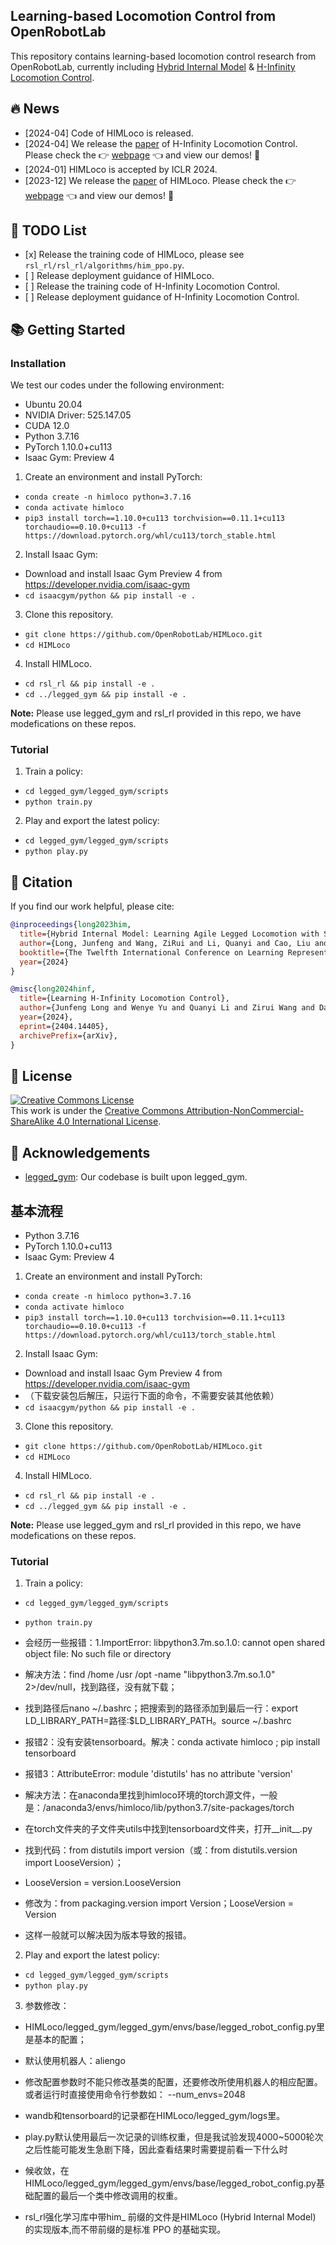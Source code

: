 ## Learning-based Locomotion Control from OpenRobotLab
This repository contains learning-based locomotion control research from OpenRobotLab, currently including [Hybrid Internal Model](/projects/himloco/README.md) & [H-Infinity Locomotion Control](/projects/h_infinity/README.md).
## 🔥 News
- [2024-04] Code of HIMLoco is released.
- [2024-04] We release the [paper](https://arxiv.org/abs/2404.14405) of H-Infinity Locomotion Control. Please check the :point_right: [webpage](https://junfeng-long.github.io/HINF/) :point_left: and view our demos! :sparkler:
- [2024-01] HIMLoco is accepted by ICLR 2024.
- [2023-12] We release the [paper](https://arxiv.org/abs/2312.11460) of HIMLoco. Please check the :point_right: [webpage](https://junfeng-long.github.io/HIMLoco/) :point_left: and view our demos! :sparkler:

## 📝 TODO List
- \[x\] Release the training code of HIMLoco, please see `rsl_rl/rsl_rl/algorithms/him_ppo.py`.
- \[ \] Release deployment guidance of HIMLoco.
- \[ \] Release the training code of H-Infinity Locomotion Control.
- \[ \] Release deployment guidance of H-Infinity Locomotion Control.

## 📚 Getting Started

### Installation

We test our codes under the following environment:

- Ubuntu 20.04
- NVIDIA Driver: 525.147.05
- CUDA 12.0
- Python 3.7.16
- PyTorch 1.10.0+cu113
- Isaac Gym: Preview 4

1. Create an environment and install PyTorch:

  - `conda create -n himloco python=3.7.16`
  - `conda activate himloco`
  - `pip3 install torch==1.10.0+cu113 torchvision==0.11.1+cu113 torchaudio==0.10.0+cu113 -f https://download.pytorch.org/whl/cu113/torch_stable.html`

2. Install Isaac Gym:
  - Download and install Isaac Gym Preview 4 from https://developer.nvidia.com/isaac-gym
  - `cd isaacgym/python && pip install -e .`

3. Clone this repository.

  - `git clone https://github.com/OpenRobotLab/HIMLoco.git`
  - `cd HIMLoco`


4. Install HIMLoco.
  - `cd rsl_rl && pip install -e .`
  - `cd ../legged_gym && pip install -e .`

**Note:** Please use legged_gym and rsl_rl provided in this repo, we have modefications on these repos.

### Tutorial

1. Train a policy:

  - `cd legged_gym/legged_gym/scripts`
  - `python train.py`

2. Play and export the latest policy:
  - `cd legged_gym/legged_gym/scripts`
  - `python play.py`


## 🔗 Citation

If you find our work helpful, please cite:

```bibtex
@inproceedings{long2023him,
  title={Hybrid Internal Model: Learning Agile Legged Locomotion with Simulated Robot Response},
  author={Long, Junfeng and Wang, ZiRui and Li, Quanyi and Cao, Liu and Gao, Jiawei and Pang, Jiangmiao},
  booktitle={The Twelfth International Conference on Learning Representations},
  year={2024}
}

@misc{long2024hinf,
  title={Learning H-Infinity Locomotion Control}, 
  author={Junfeng Long and Wenye Yu and Quanyi Li and Zirui Wang and Dahua Lin and Jiangmiao Pang},
  year={2024},
  eprint={2404.14405},
  archivePrefix={arXiv},
}
```

## 📄 License
<a rel="license" href="http://creativecommons.org/licenses/by-nc-sa/4.0/"><img alt="Creative Commons License" style="border-width:0" src="https://i.creativecommons.org/l/by-nc-sa/4.0/80x15.png" /></a>
<br />
This work is under the <a rel="license" href="http://creativecommons.org/licenses/by-nc-sa/4.0/">Creative Commons Attribution-NonCommercial-ShareAlike 4.0 International License</a>.

## 👏 Acknowledgements
- [legged_gym](https://github.com/leggedrobotics/legged_gym): Our codebase is built upon legged_gym.











## 基本流程



- Python 3.7.16
- PyTorch 1.10.0+cu113
- Isaac Gym: Preview 4

1. Create an environment and install PyTorch:

  - `conda create -n himloco python=3.7.16`
  - `conda activate himloco`
  - `pip3 install torch==1.10.0+cu113 torchvision==0.11.1+cu113 torchaudio==0.10.0+cu113 -f https://download.pytorch.org/whl/cu113/torch_stable.html`

2. Install Isaac Gym:
  - Download and install Isaac Gym Preview 4 from https://developer.nvidia.com/isaac-gym
  - （下载安装包后解压，只运行下面的命令，不需要安装其他依赖）
  - `cd isaacgym/python && pip install -e .`

3. Clone this repository.

  - `git clone https://github.com/OpenRobotLab/HIMLoco.git`
  - `cd HIMLoco`


4. Install HIMLoco.
  - `cd rsl_rl && pip install -e .`
  - `cd ../legged_gym && pip install -e .`

**Note:** Please use legged_gym and rsl_rl provided in this repo, we have modefications on these repos.

### Tutorial

1. Train a policy:

  - `cd legged_gym/legged_gym/scripts`
  - `python train.py`
  - 会经历一些报错：1.ImportError: libpython3.7m.so.1.0: cannot open shared object file: No such file or directory
  - 解决方法：find /home /usr /opt -name "libpython3.7m.so.1.0" 2>/dev/null，找到路径，没有就下载；
  - 找到路径后nano ~/.bashrc；把搜索到的路径添加到最后一行：export LD_LIBRARY_PATH=路径:$LD_LIBRARY_PATH。source ~/.bashrc

  - 报错2：没有安装tensorboard。解决：conda activate himloco ; pip install tensorboard

  - 报错3：AttributeError: module 'distutils' has no attribute 'version'
  - 解决方法：在anaconda里找到himloco环境的torch源文件，一般是：/anaconda3/envs/himloco/lib/python3.7/site-packages/torch
  - 在torch文件夹的子文件夹utils中找到tensorboard文件夹，打开__init__.py
  - 找到代码：from distutils import version（或：from distutils.version import LooseVersion）； 
  - LooseVersion = version.LooseVersion
  - 修改为：from packaging.version import Version；LooseVersion = Version
  - 这样一般就可以解决因为版本导致的报错。


2. Play and export the latest policy:
  - `cd legged_gym/legged_gym/scripts`
  - `python play.py`


3. 参数修改：
  - HIMLoco/legged_gym/legged_gym/envs/base/legged_robot_config.py里是基本的配置；

  - 默认使用机器人：aliengo

  - 修改配置参数时不能只修改基类的配置，还要修改所使用机器人的相应配置。或者运行时直接使用命令行参数如： --num_envs=2048

  - wandb和tensorboard的记录都在HIMLoco/legged_gym/logs里。

  - play.py默认使用最后一次记录的训练权重，但是我试验发现4000~5000轮次之后性能可能发生急剧下降，因此查看结果时需要提前看一下什么时
  - 候收敛，在HIMLoco/legged_gym/legged_gym/envs/base/legged_robot_config.py基础配置的最后一个类中修改调用的权重。

  - rsl_rl强化学习库中带him_ 前缀的文件是HIMLoco (Hybrid Internal Model) 的实现版本,而不带前缀的是标准 PPO 的基础实现。